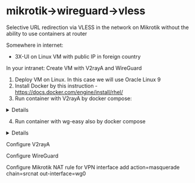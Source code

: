 # mikrotik->wireguard->vless
Selective URL redirection via VLESS in the network on Mikrotik without the ability to use containers at router

Somewhere in internet:
 - 3X-UI on Linux VM with public IP in foreign country

In your intranet: Create VM with V2rayA and WireGuard
 1. Deploy VM on Linux. In this case we will use Oracle Linux 9
 2. Install Docker by this instruction - https://docs.docker.com/engine/install/rhel/
 3. Run container with V2rayA by docker compose:
<details>
 
```yaml
services:
  v2raya:
    restart: always
    privileged: true
    network_mode: host
    container_name: v2raya
    environment:
      - V2RAYA_V2RAY_BIN=/usr/local/bin/xray #use same core as on server side (3x-ui in this case)
      - V2RAYA_LOG_FILE=/tmp/v2raya.log
      - V2RAYA_NFTABLES_SUPPORT=off
      - IPTABLES_MODE=legacy
      - V2RAYA_VERBOSE=true
    volumes:
      - '/etc/v2raya:/etc/v2raya'
      - '/etc/resolv.conf:/etc/resolv.conf'
      - '/lib/modules:/lib/modules:ro'
    image: 'mzz2017/v2raya:latest'
```
</details>

 4. Run container with wg-easy also by docker compose
<details>
 
```yaml
volumes:
  etc_wireguard:

services:
  wg-easy:
    environment:
      # Change Language:
      # (Supports: en, ua, ru, tr, no, pl, fr, de, ca, es, ko, vi, nl, is, pt, chs, cht, it, th, hi)
      - LANG=en
      # ⚠️ Required:
      # Change this to your host's public address
      - WG_HOST=192.168.88.112

    image: ghcr.io/wg-easy/wg-easy
    container_name: wg-easy
    volumes:
      - etc_wireguard:/etc/wireguard
    ports:
      - "51820:51820/udp"
      - "51821:51821/tcp"
    restart: unless-stopped
    cap_add:
      - NET_ADMIN
      - SYS_MODULE
      # - NET_RAW # ⚠️ Uncomment if using Podman 
    sysctls:
      - net.ipv4.ip_forward=1
      - net.ipv4.conf.all.src_valid_mark=1
```
</details>

Configure V2rayA

Configure WireGuard

Configure Mikrotik
NAT rule for VPN interface
add action=masquerade chain=srcnat out-interface=wg0
